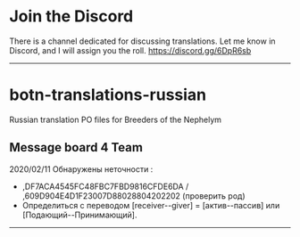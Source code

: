 # Join the Discord
There is a channel dedicated for discussing translations. Let me know in Discord, and I will assign you the roll.
https://discord.gg/6DpR6sb

--------------------------------
# botn-translations-russian
Russian translation PO files for Breeders of the Nephelym

Message board 4 Team
---
2020/02/11
Обнаружены неточности :
- ,DF7ACA4545FC48FBC7FBD9816CFDE6DA / ,609D904E4D1F23007D88028804202202 (проверить род)
- Определиться с переводом [receiver--giver] = [актив--пассив] или [Подающий--Принимающий].

---

